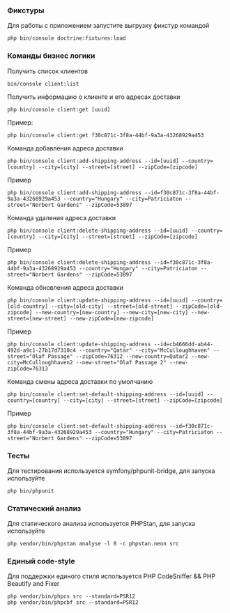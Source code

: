 ### Фикстуры

Для работы с приложением запустите выгрузку фикстур командой

```
php bin/console doctrine:fixtures:load
```

### Команды бизнес логики

Получить список клиентов
```
bin/console client:list
```

Получить информацию о клиенте и его адресах доставки
```
php bin/console client:get [uuid]
```

Пример:
```
php bin/console client:get f30c871c-3f8a-44bf-9a3a-43268929a453
```

Команда добавления адреса доставки
```
php bin/console client:add-shipping-address --id=[uuid] --country=[country] --city=[city] --street=[street] --zipCode=[zipcode]
```

Пример 
```
php bin/console client:add-shipping-address --id=f30c871c-3f8a-44bf-9a3a-43268929a453 --country="Hungary" --city=Patriciaton --street="Norbert Gardens" --zipCode=53897
```

Команда удаления адреса доставки
```
php bin/console client:delete-shipping-address --id=[uuid] --country=[country] --city=[city] --street=[street] --zipCode=[zipcode]
```

Пример 
```
php bin/console client:delete-shipping-address --id=f30c871c-3f8a-44bf-9a3a-43268929a453 --country="Hungary" --city=Patriciaton --street="Norbert Gardens" --zipCode=53897
```

Команда обновления адреса доставки
```
php bin/console client:update-shipping-address --id=[uuid] --country=[old-country] --city=[old-city] --street=[old-street] --zipCode=[old-zipcode] --new-country=[new-country] --new-city=[new-city] --new-street=[new-street] --new-zipCode=[new-zipcode]
```

Пример 
```
php bin/console client:update-shipping-address --id=cb4666dd-ab44-492d-a9c1-27b17d7310c4 --country="Qatar" --city="McCulloughhaven" --street="Olaf Passage" --zipCode=76312 --new-country=Qatar2 --new-city=McCulloughhaven2 --new-street="Olaf Passage 2" --new-zipCode=76313
```

Команда смены адреса доставки по умолчанию
```
php bin/console client:set-default-shipping-address --id=[uuid] --country=[country] --city=[city] --street=[street] --zipCode=[zipcode]
```

Пример 
```
php bin/console client:set-default-shipping-address --id=f30c871c-3f8a-44bf-9a3a-43268929a453 --country="Hungary" --city=Patriciaton --street="Norbert Gardens" --zipCode=53897
```

### Тесты

Для тестирования используется symfony/phpunit-bridge, для запуска используйте

```
php bin/phpunit
```

### Статический анализ

Для статического анализа используется PHPStan, для запуска используйте

```
php vendor/bin/phpstan analyse -l 8 -c phpstan.neon src
```

### Единый code-style

Для поддержки единого стиля используется PHP CodeSniffer && PHP Beautify and Fixer
```
php vendor/bin/phpcs src --standard=PSR12
php vendor/bin/phpcbf src --standard=PSR12
```
